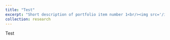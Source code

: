 ```yaml
---
title: "Test"
excerpt: "Short description of portfolio item number 1<br/><img src='/images/500x300.png'>"
collection: research
---
```


Test
